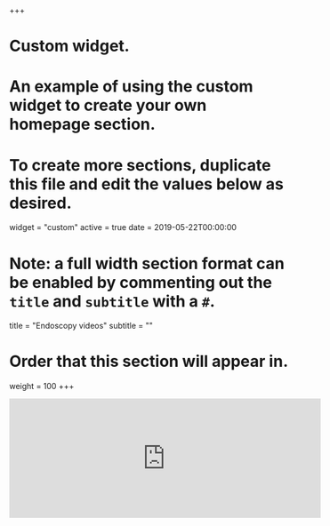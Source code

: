 +++
# Custom widget.
# An example of using the custom widget to create your own homepage section.
# To create more sections, duplicate this file and edit the values below as desired.
widget = "custom"
active = true
date = 2019-05-22T00:00:00

# Note: a full width section format can be enabled by commenting out the `title` and `subtitle` with a `#`.
title = "Endoscopy videos"
subtitle = ""

# Order that this section will appear in.
weight = 100
+++
  

<iframe width="560" height="215" src="http://www.youtube.com/embed/videoseries?list=PLpzLzN1ax2RvcJP8Gx7j375fr5qG7LMZ7" frameborder="0" allowfullscreen></iframe>


